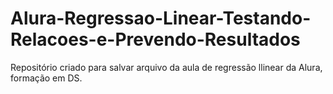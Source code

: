 # Alura-Regressao-Linear-Testando-Relacoes-e-Prevendo-Resultados
Repositório criado para salvar arquivo da aula de regressão llinear da Alura, formação em DS.
